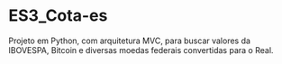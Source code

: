 # ES3_Cota-es
Projeto em Python, com arquitetura MVC, para buscar valores da IBOVESPA, Bitcoin e diversas moedas federais convertidas para o Real.
